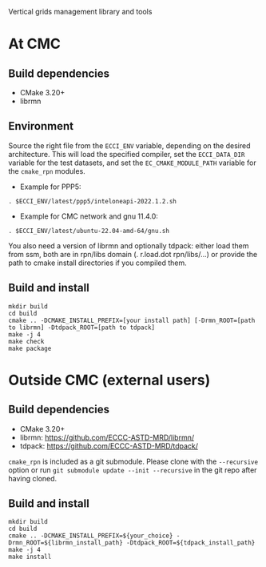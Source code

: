 Vertical grids management library and tools

# At CMC

## Build dependencies

- CMake 3.20+
- librmn

## Environment

Source the right file from the `ECCI_ENV` variable, depending on the desired
architecture.  This will load the specified compiler, set the
`ECCI_DATA_DIR` variable for the test datasets, and set the
`EC_CMAKE_MODULE_PATH` variable for the `cmake_rpn` modules.

- Example for PPP5:

```
. $ECCI_ENV/latest/ppp5/inteloneapi-2022.1.2.sh
```

- Example for CMC network and gnu 11.4.0:

```
. $ECCI_ENV/latest/ubuntu-22.04-amd-64/gnu.sh
```

You also need a version of librmn and optionally tdpack: either load them
from ssm, both are in rpn/libs domain (. r.load.dot rpn/libs/...) or provide
the path to cmake install directories if you compiled them.

## Build and install

```
mkdir build
cd build
cmake .. -DCMAKE_INSTALL_PREFIX=[your install path] [-Drmn_ROOT=[path to librmn] -Dtdpack_ROOT=[path to tdpack]
make -j 4
make check
make package
```

# Outside CMC (external users)

## Build dependencies

- CMake 3.20+
- librmn: https://github.com/ECCC-ASTD-MRD/librmn/
- tdpack: https://github.com/ECCC-ASTD-MRD/tdpack/

`cmake_rpn` is included as a git submodule.  Please clone with the
`--recursive` option or run `git submodule update --init --recursive` in the
git repo after having cloned.

## Build and install

```
mkdir build
cd build
cmake .. -DCMAKE_INSTALL_PREFIX=${your_choice} -Drmn_ROOT=${librmn_install_path} -Dtdpack_ROOT=${tdpack_install_path}
make -j 4
make install
```
